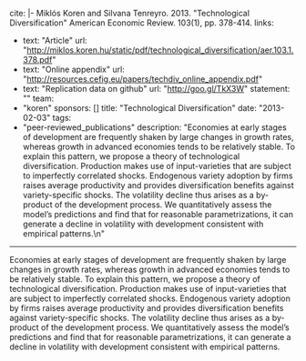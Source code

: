 cite: |-
  Miklós Koren and Silvana Tenreyro. 2013. "Technological Diversification" American Economic Review. 103(1), pp. 378-414.
links:
  - text: "Article"
    url: "http://miklos.koren.hu/static/pdf/technological_diversification/aer.103.1.378.pdf"
  - text: "Online appendix"
    url: "http://resources.cefig.eu/papers/techdiv_online_appendix.pdf"
  - text: "Replication data on github"
    url: "http://goo.gl/TkX3W"
statement: ""
team:
  - "koren"
sponsors: []
title: "Technological Diversification"
date: "2013-02-03"
tags:
  - "peer-reviewed_publications"
description: "Economies at early stages of development are frequently shaken by large changes in growth rates, whereas growth in advanced economies tends to be relatively stable. To explain this pattern, we propose a theory of technological diversification. Production makes use of input-varieties that are subject to imperfectly correlated shocks. Endogenous variety adoption by firms raises average productivity and provides diversification benefits against variety-specific shocks. The volatility decline thus arises as a by-product of the development process. We quantitatively assess the model’s predictions and find that for reasonable parametrizations, it can generate a decline in volatility with development consistent with empirical patterns.\n"

---

Economies at early stages of development are frequently shaken by large changes in growth rates, whereas growth in advanced economies tends to be relatively stable. To explain this pattern, we propose a theory of technological diversification. Production makes use of input-varieties that are subject to imperfectly correlated shocks. Endogenous variety adoption by firms raises average productivity and provides diversification benefits against variety-specific shocks. The volatility decline thus arises as a by-product of the development process. We quantitatively assess the model’s predictions and find that for reasonable parametrizations, it can generate a decline in volatility with development consistent with empirical patterns.

